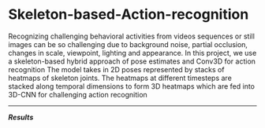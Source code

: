 # Skeleton-based-Action-recognition
Recognizing challenging behavioral activities from videos sequences or still images can be so challenging due
to background noise, partial occlusion, changes in scale, viewpoint, lighting and appearance. 
In this project, we use a skeleton-based hybrid approach of pose estimates and Conv3D for action recognition
The model takes in 2D poses represented by stacks of heatmaps of skeleton joints.
The heatmaps at different timesteps are stacked along temporal dimensions to form 3D  heatmaps which are fed into 3D-CNN for challenging action recognition

------
***Results***
